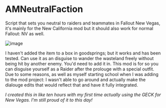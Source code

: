 # AMNeutralFaction
Script that sets you neutral to raiders and teammates in Fallout New Vegas, it's mainly for the New California mod but it should also work for normal Fallout: NV as well.

![image](https://user-images.githubusercontent.com/48234494/233802901-fda002e8-ebd1-41c4-b567-77b496f007ab.png)


I haven't added the item to a box in goodsprings; but it works and has been tested. Can use it as an disguise to wander the wasteland freely without being hit by another enemy. You'd need to add it in. This mod is for so you can disguise yourself as a Raider after the prolouge with a special outfit. Due to some reasons, as well as myself starting school when I was adding to the mod project: I wasn't able to go around and actually make the dialouge edits that would reflect that and have it fully integrated.

*I created this in like ten hours with my first time actually using the GECK for New Vegas. I'm still proud of it to this day!*

